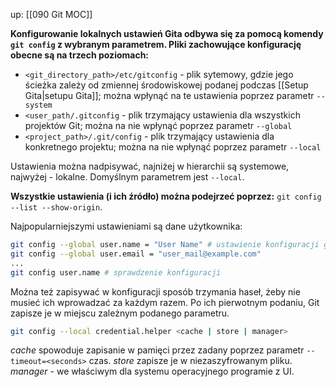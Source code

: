 up: [[090 Git MOC]]

**Konfigurowanie lokalnych ustawień Gita odbywa się za pomocą komendy `git config` z wybranym parametrem. Pliki zachowujące konfigurację obecne są na trzech poziomach:**

- `<git_directory_path>/etc/gitconfig` - plik sytemowy, gdzie jego ścieżka zależy od zmiennej środowiskowej podanej podczas [[Setup Gita|setupu Gita]]; można wpłynąć na te ustawienia poprzez parametr `--system`
- `<user_path/.gitconfig` - plik trzymający ustawienia dla wszystkich projektów Git; można na nie wpłynąć poprzez parametr `--global`
- `<project_path>/.git/config` - plik trzymający ustawienia dla konkretnego projektu; można na nie wpłynąć poprzez parametr `--local`

Ustawienia można nadpisywać, najniżej w hierarchii są systemowe, najwyżej - lokalne. Domyślnym parametrem jest `--local`.

**Wszystkie ustawienia (i ich źródło) można podejrzeć poprzez:**
`git config --list --show-origin`.


Najpopularniejszymi ustawieniami są dane użytkownika:

```bash
git config --global user.name = "User Name" # ustawienie konfiguracji globalnej
git config --global user.email = "user_mail@example.com"
...
git config user.name # sprawdzenie konfiguracji
```

Można też zapisywać w konfiguracji sposób trzymania haseł, żeby nie musieć ich wprowadzać za każdym razem. Po ich pierwotnym podaniu, Git zapisze je w miejscu zależnym podanego parametru.

```bash
git config --local credential.helper <cache | store | manager>
```

_cache_ spowoduje zapisanie w pamięci przez zadany poprzez parametr `--timeout=<seconds>` czas.
_store_ zapisze je w niezaszyfrowanym pliku.
_manager_ - we właściwym dla systemu operacyjnego programie z UI.
